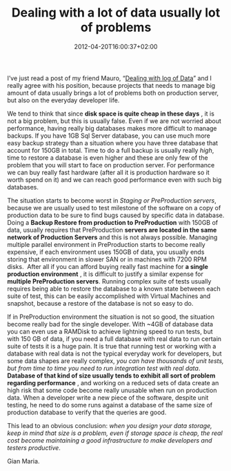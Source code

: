 ﻿---
title: "Dealing with a lot of data usually lot of problems"
description: ""
date: 2012-04-20T16:00:37+02:00
draft: false
tags: [Programming]
categories: [Programming]
---
I’ve just read a post of my friend Mauro, “[Dealing with log of Data](http://milestone.topics.it/2012/04/dealing-with-lot-of-data-problem.html)” and I really agree with his position, because projects that needs to manage big amount of data usually brings a lot of problems both on production server, but also on the everyday developer life.

We tend to think that since  **disk space is quite cheap in these days** , it is not a big problem, but this is usually false. Even if we are not worried about performance, having really big databases makes more difficult to manage backups. If you have 1GB Sql Server database, you can use much more easy backup strategy than a situation where you have three database that account for 150GB in total. Time to do a full backup is usually really *high*, time to restore a database is even higher and these are only few of the problem that you will start to face on production server. For performance we can buy really fast hardware (after all it is production hardware so it worth spend on it) and we can reach good performance even with such big databases.

The situation starts to become worst in *Staging or PreProduction servers*, because we are usually used to test milestone of the software on a copy of production data to be sure to find bugs caused by specific data in database. Doing a  **Backup Restore from production to PreProduction** with 150GB of data, usually requires that PreProduction  **servers are located in the same network of Production Servers** and this is not always possible. Managing multiple parallel environment in PreProduction starts to become really expensive, if each environment uses 150GB of data, you usually ends storing that environment in slower SAN or in machines with 7200 RPM disks.  After all if you can afford buying really fast machine for  **a single production environment** , it is difficult to justify a similar expense for  **multiple PreProduction servers**. Running complex suite of tests usually requires being able to restore the database to a known state between each suite of test, this can be easily accomplished with Virtual Machines and snapshot, because a restore of the database is not so easy to do.

If in PreProduction environment the situation is not so good, the situation become really bad for the single developer. With ~4GB of database data you can even use a RAMDisk to achieve lightning speed to run tests, but with 150 GB of data, if you need a full database with real data to run certain suite of tests it is a huge pain. It is true that running test or working with a  database with real data is not the typical everyday work for developers, but some data shapes are really complex, *you can have thousands of unit tests, but from time to time you need to run integration test with real data*.  **Database of that kind of size usually tends to exhibit all sort of problem regarding performance** , and working on a reduced sets of data create an high risk that some code become really unusable when run on production data. When a developer write a new piece of the software, despite unit testing, he need to do some runs against a database of the same size of production database to verify that the queries are good.

This lead to an obvious conclusion: *when you design your data storage, keep in mind that size is a problem, even if storage space is cheap, the real cost become maintaining a good infrastructure to make developers and testers productive*.

Gian Maria.
